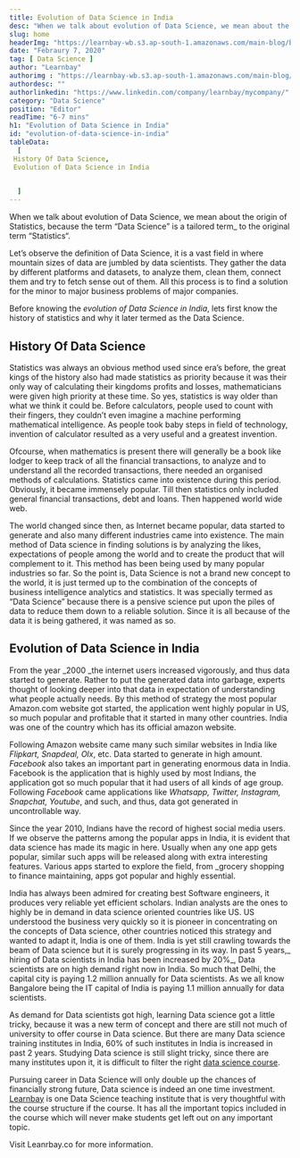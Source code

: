 ```yaml
---
title: Evolution of Data Science in India
desc: "When we talk about evolution of Data Science, we mean about the origin of Statistics, because the term “Data Science” is a_ tailored term_ to the original term “Statistics“..."
slug: home
headerImg: "https://learnbay-wb.s3.ap-south-1.amazonaws.com/main-blog/blog/evolution.jpg"
date: "Febraury 7, 2020"
tag: [ Data Science ]
author: "Learnbay"
authorimg : "https://learnbay-wb.s3.ap-south-1.amazonaws.com/main-blog/blog/learnbay-admin.webp"
authordesc: ""
authorlinkedin: "https://www.linkedin.com/company/learnbay/mycompany/"
category: "Data Science"
position: "Editor"
readTime: "6-7 mins"
h1: "Evolution of Data Science in India"
id: "evolution-of-data-science-in-india"
tableData:
  [
 History Of Data Science,
 Evolution of Data Science in India

    
  ]
---
```

When we talk about evolution of Data Science, we mean about the origin of Statistics, because the term “Data Science” is a tailored term_ to the original term “Statistics“.

Let’s observe the definition of Data Science, it is a vast field in where mountain sizes of data are jumbled by data scientists. They gather the data by different platforms and datasets, to analyze them, clean them, connect them and try to fetch sense out of them. All this process is to find a solution for the minor to major business problems of major companies.

Before knowing the _evolution of Data Science in India_, lets first know the history of statistics and why it later termed as the Data Science.


## History Of Data Science 

Statistics was always an obvious method used since era’s before, the great kings of the history also had made statistics as priority because it was their only way of calculating their kingdoms profits and losses, mathematicians were given high priority at these time. So yes, statistics is way older than what we think it could be. Before calculators, people used to count with their fingers, they couldn’t even imagine a machine performing mathematical intelligence. As people took baby steps in field of technology, invention of calculator resulted as a very useful and a greatest invention.

Ofcourse, when mathematics is present there will generally be a book like lodger to keep track of all the financial transactions, to analyze and to understand all the recorded transactions, there needed an organised methods of calculations. Statistics came into existence during this period. Obviously, it became immensely popular. Till then statistics only included general financial transactions, debt and loans. Then happened world wide web.

The world changed since then, as Internet became popular, data started to generate and also many different industries came into existence. The main method of Data science in finding solutions is by analyzing the likes, expectations of people among the world and to create the product that will complement to it. This method has been being used by many popular industries so far. So the point is, Data Science is not a brand new concept to the world, it is just termed up to the combination of the concepts of business intelligence analytics and statistics. It was specially termed as “Data Science” because there is a pensive science put upon the piles of data to reduce them down to a reliable solution. Since it is all because of the data it is being gathered, it was named as so.


## Evolution of Data Science in India

From the year _2000 _the internet users increased vigorously, and thus data started to generate. Rather to put the generated data into garbage, experts thought of looking deeper into that data in expectation of understanding what people actually needs. By this method of strategy the most popular Amazon.com website got started, the application went highly popular in US, so much popular and profitable that it started in many other countries. India was one of the country which has its official amazon website.

Following Amazon website came many such similar websites in India like _Flipkart, Snapdeal, Olx_, etc. Data started to generate in high amount. _Facebook_ also takes an important part in generating enormous data in India. Facebook is the application that is highly used by most Indians, the application got so much popular that it had users of all kinds of age group. Following _Facebook_ came applications like _Whatsapp, Twitter, Instagram, Snapchat, Youtube_, and such, and thus, data got generated in uncontrollable way.

Since the year 2010, Indians have the record of highest social media users. If we observe the patterns among the popular apps in India, it is evident that data science has made its magic in here. Usually when any one app gets popular, similar such apps will be released along with extra interesting features. Various apps started to explore the field, from _grocery shopping to finance maintaining, apps got popular and highly essential.

India has always been admired for creating best Software engineers, it produces very reliable yet efficient scholars. Indian analysts are the ones to highly be in demand in data science oriented countries like US. US understood the business very quickly so it is pioneer in concentrating on the concepts of Data science, other countries noticed this strategy and wanted to adapt it, India is one of them. India is yet still crawling towards the beam of Data science but it is surely progressing in its way. In past 5 years,_ hiring of Data scientists in India has been increased by 20%_, Data scientists are on high demand right now in India. So much that Delhi, the capital city is paying 1.2 million annually for Data scientists. As we all know Bangalore being the IT capital of India is paying 1.1 million annually for data scientists.

As demand for Data scientists got high, learning Data science  got a little tricky, because it was a new term of concept and there are still not much of university to offer course in Data science. But there are many Data science training institutes in India, 60% of such institutes in India is increased in past 2 years. Studying Data science is still slight tricky, since there are many institutes upon it, it is difficult to filter the right <a href="https://www.learnbay.co/data-science-course-training-in-bangalore" target="_blank">data science course</a>.

Pursuing career in Data Science will only double up the chances of financially strong future, Data science is indeed an one time investment. <a href="https://www.learnbay.co/data-science-course-training-in-bangalore" target="_blank">Learnbay</a> is one Data Science teaching institute that is very thoughtful with the course structure if the course. It has all the important topics included in the course which will never make students get left out on any important topic.

Visit Leanrbay.co for more information.
